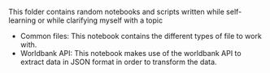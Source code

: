 This folder contains random notebooks and scripts written while self-learning or while clarifying myself with a topic

- Common files: This notebook contains the different types of file to work with.
- Worldbank API: This notebook makes use of the worldbank API to extract data in JSON format in order to transform the data.
